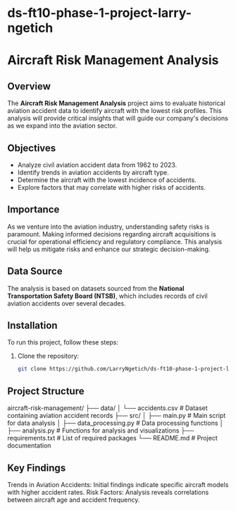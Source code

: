 # ds-ft10-phase-1-project-larry-ngetich

# Aircraft Risk Management Analysis

## Overview

The **Aircraft Risk Management Analysis** project aims to evaluate historical aviation accident data to identify aircraft with the lowest risk profiles. This analysis will provide critical insights that will guide our company's decisions as we expand into the aviation sector.

## Objectives

- Analyze civil aviation accident data from 1962 to 2023.
- Identify trends in aviation accidents by aircraft type.
- Determine the aircraft with the lowest incidence of accidents.
- Explore factors that may correlate with higher risks of accidents.

## Importance

As we venture into the aviation industry, understanding safety risks is paramount. Making informed decisions regarding aircraft acquisitions is crucial for operational efficiency and regulatory compliance. This analysis will help us mitigate risks and enhance our strategic decision-making.

## Data Source

The analysis is based on datasets sourced from the **National Transportation Safety Board (NTSB)**, which includes records of civil aviation accidents over several decades.

## Installation

To run this project, follow these steps:

1. Clone the repository:
   ```bash
   git clone https://github.com/LarryNgetich/ds-ft10-phase-1-project-larry-ngetich.git

## Project Structure

aircraft-risk-management/
├── data/
│   └── accidents.csv         # Dataset containing aviation accident records
├── src/
│   ├── main.py               # Main script for data analysis
│   ├── data_processing.py     # Data processing functions
│   ├── analysis.py            # Functions for analysis and visualizations
├── requirements.txt           # List of required packages
└── README.md                  # Project documentation

## Key Findings

Trends in Aviation Accidents: Initial findings indicate specific aircraft models with higher accident rates.
Risk Factors: Analysis reveals correlations between aircraft age and accident frequency.



